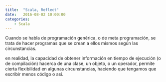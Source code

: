 ```yaml
---
title:  "Scala, Reflect"
date:   2016-08-02 10:00:00
categories:
    - Scala
---
```

Cuando se habla de programación genérica, o de meta programación, se trata de hacer programas que se crean a ellos mismos según las circunstancias.

en realidad, la capacidad de obtener información en tiempo de ejecución (o de compilación) hacerca de una clase, un objeto, o un operador, permite cierta flexibilidad en algunas circunstancias, haciendo que tengamos que escribir menos código o así.

